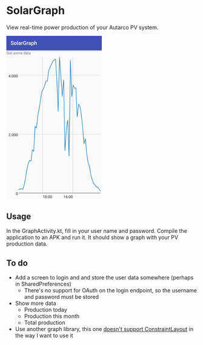# SolarGraph

View real-time power production of your Autarco PV system.

<img src="assets/solargraph.jpeg" alt="Real-time production" height="50%" width="50%">

## Usage

In the GraphActivity.kt, fill in your user name and password.
Compile the application to an APK and run it.
It should show a graph with your PV production data.

## To do

* Add a screen to login and and store the user data somewhere (perhaps in SharedPreferences)
    * There's no support for OAuth on the login endpoint, so the username and password must be stored
* Show more data
    * Production today
    * Production this month
    * Total production
* Use another graph library, this one [doesn't support ConstraintLayout](https://github.com/jjoe64/GraphView/issues/579) in the way I want to use it
